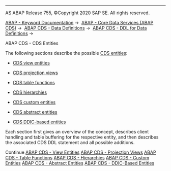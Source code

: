   

* * *

AS ABAP Release 755, ©Copyright 2020 SAP SE. All rights reserved.

[ABAP - Keyword Documentation](javascript:call_link\('abenabap.htm'\)) →  [ABAP - Core Data Services (ABAP CDS)](javascript:call_link\('abencds.htm'\)) →  [ABAP CDS - Data Definitions](javascript:call_link\('abencds_entities.htm'\)) →  [ABAP CDS - DDL for Data Definitions](javascript:call_link\('abencds_f1_ddl_syntax.htm'\)) → 

ABAP CDS - CDS Entities

The following sections describe the possible [CDS entities](javascript:call_link\('abencds_entity_glosry.htm'\) "Glossary Entry"):

-   [CDS view entities](javascript:call_link\('abencds_v2_views.htm'\))

-   [CDS projection views](javascript:call_link\('abencds_proj_views.htm'\))

-   [CDS table functions](javascript:call_link\('abencds_table_functions.htm'\))

-   [CDS hierarchies](javascript:call_link\('abencds_hierarchies.htm'\))

-   [CDS custom entities](javascript:call_link\('abencds_custom_entities.htm'\))

-   [CDS abstract entities](javascript:call_link\('abencds_abstract_entities.htm'\))

-   [CDS DDIC-based entities](javascript:call_link\('abencds_ddic_entity.htm'\))

Each section first gives an overview of the concept, describes client handling and table buffering for the respective entity, and then describes the associated CDS DDL statement and all possible additions.

Continue
[ABAP CDS - View Entities](javascript:call_link\('abencds_v2_views.htm'\))
[ABAP CDS - Projection Views](javascript:call_link\('abencds_proj_views.htm'\))
[ABAP CDS - Table Functions](javascript:call_link\('abencds_table_functions.htm'\))
[ABAP CDS - Hierarchies](javascript:call_link\('abencds_hierarchies.htm'\))
[ABAP CDS - Custom Entities](javascript:call_link\('abencds_custom_entities.htm'\))
[ABAP CDS - Abstract Entities](javascript:call_link\('abencds_abstract_entities.htm'\))
[ABAP CDS - DDIC-Based Entities](javascript:call_link\('abencds_ddic_entity.htm'\))